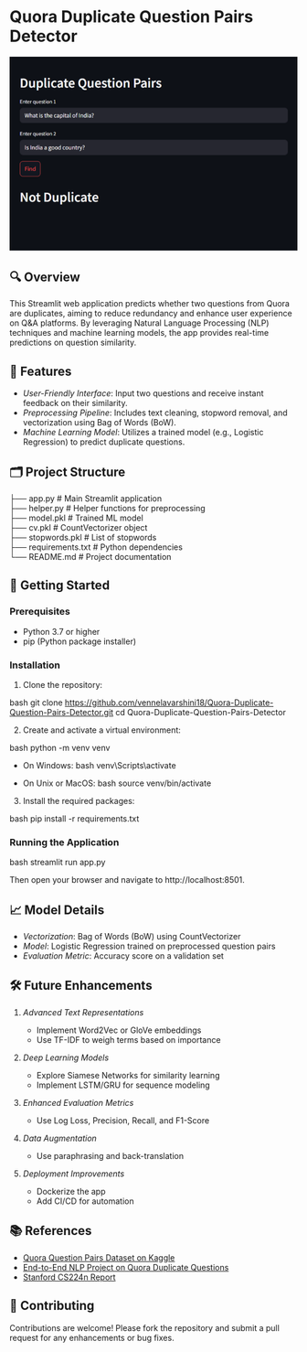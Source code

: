 # Quora Duplicate Question Pairs Detector

![Web App Image](assets/Webapp.png)

## 🔍 Overview

This Streamlit web application predicts whether two questions from Quora are duplicates, aiming to reduce redundancy and enhance user experience on Q&A platforms. By leveraging Natural Language Processing (NLP) techniques and machine learning models, the app provides real-time predictions on question similarity.

## 🧠 Features

- *User-Friendly Interface*: Input two questions and receive instant feedback on their similarity.  
- *Preprocessing Pipeline*: Includes text cleaning, stopword removal, and vectorization using Bag of Words (BoW).  
- *Machine Learning Model*: Utilizes a trained model (e.g., Logistic Regression) to predict duplicate questions.  

## 🗂 Project Structure


├── app.py                 # Main Streamlit application  
├── helper.py              # Helper functions for preprocessing  
├── model.pkl              # Trained ML model  
├── cv.pkl                 # CountVectorizer object  
├── stopwords.pkl          # List of stopwords  
├── requirements.txt       # Python dependencies  
└── README.md              # Project documentation  


## 🚀 Getting Started

### Prerequisites

- Python 3.7 or higher  
- pip (Python package installer)  

### Installation

1. Clone the repository:

bash
git clone https://github.com/vennelavarshini18/Quora-Duplicate-Question-Pairs-Detector.git
cd Quora-Duplicate-Question-Pairs-Detector


2. Create and activate a virtual environment:

bash
python -m venv venv


- On Windows:
  bash
  venv\Scripts\activate
  

- On Unix or MacOS:
  bash
  source venv/bin/activate
  

3. Install the required packages:

bash
pip install -r requirements.txt


### Running the Application

bash
streamlit run app.py


Then open your browser and navigate to http://localhost:8501.

## 📈 Model Details

- *Vectorization*: Bag of Words (BoW) using CountVectorizer  
- *Model*: Logistic Regression trained on preprocessed question pairs  
- *Evaluation Metric*: Accuracy score on a validation set  

## 🛠 Future Enhancements

1. *Advanced Text Representations*  
   - Implement Word2Vec or GloVe embeddings  
   - Use TF-IDF to weigh terms based on importance  

2. *Deep Learning Models*  
   - Explore Siamese Networks for similarity learning  
   - Implement LSTM/GRU for sequence modeling  

3. *Enhanced Evaluation Metrics*  
   - Use Log Loss, Precision, Recall, and F1-Score  

4. *Data Augmentation*  
   - Use paraphrasing and back-translation  

5. *Deployment Improvements*  
   - Dockerize the app  
   - Add CI/CD for automation  

## 📚 References

- [Quora Question Pairs Dataset on Kaggle](https://www.kaggle.com/datasets/vennela18/quora-question-pairs-train)  
- [End-to-End NLP Project on Quora Duplicate Questions](https://www.analyticsvidhya.com/blog/2023/04/end-to-end-nlp-project-on-quora-duplicate-questions-pair-identification/)  
- [Stanford CS224n Report](https://web.stanford.edu/class/archive/cs/cs224n/cs224n.1174/reports/2759336.pdf)

## 🤝 Contributing

Contributions are welcome! Please fork the repository and submit a pull request for any enhancements or bug fixes.